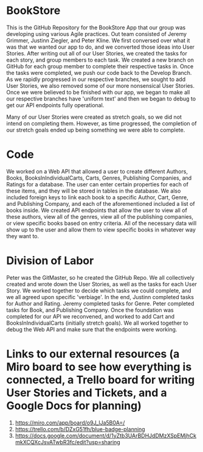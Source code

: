 # BookStore
This is the GitHub Repository for the BookStore App that our group was developing using various Agile practices. Out team consisted of 
Jeremy Grimmer, Justinn Ziegler, and Peter Kline. We first conversed over what it was that we wanted our app to do, and we converted those ideas into 
User Stories. After writing out all of our User Stories, we created the tasks for each story, and group members to each task. We created a 
new branch on GitHub for each group member to complete their respective tasks in. Once the tasks were completed, we push our code back to the Develop 
Branch. As we rapidly progressed in our respective branches, we sought to add User Stories, we also removed some of our more nonsensical User Stories.
Once we were believed to be finished with our app, we began to make all our respective branches have 'uniform text' and then we began to debug 
to get our API endpoints fully operational.

Many of our User Stories were created as stretch goals, so we did not intend on completing them. However, as time progressed, the completion of 
our stretch goals ended up being something we were able to complete.

# Code
We worked on a Web API that allowed a user to create different Authors, Books, BooksInIndividualCarts, Carts, Genres, Publishing Companies, and 
Ratings for a database. The user can enter certain properties for each of these items, and they will be stored in tables in the database. We also included foreign 
keys to link each book to a specific Author, Cart, Genre, and Publishing Company, and each of the aforementioned included a list of books inside. We created API 
endpoints that allow the user to view all of these authors, view all of the genres, view all of the publishing companies, or view specific books based on entry 
criteria. All of the necessary data will show up to the user and allow them to view specific books in whatever way they want to.

# Division of Labor
Peter was the GitMaster, so he created the GitHub Repo. We all collectively created and wrote down the User Stories, as well as the tasks for each User
Story. We worked together to decide which tasks we could complete, and we all agreed upon specific 'verbiage'. In the end, Justinn completed tasks for Author
and Rating. Jeremy completed tasks for Genre. Peter completed tasks for Book, and Publishing Company. Once the foundation was completed for our API we 
reconvened, and worked to add Cart and BooksInIndividualCarts (initially stretch goals). We all worked together to debug the Web API and make sure that 
the endpoints were working.


# Links to our external resources (a Miro board to see how everything is connected, a Trello board for writing User Stories and Tickets, and a Google Docs for planning)
1. https://miro.com/app/board/o9J_lJa5B0A=/
2. https://trello.com/b/DZxG51fh/blue-badge-planning
3. https://docs.google.com/document/d/1yZtb3UArBDHJdDMzXSpEMjhCkmkXCQXcJsvATwbR3fc/edit?usp=sharing
